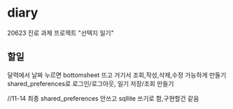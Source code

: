 # diary

20623 진로 과제 프로젝트 "선택지 일기"

## 할일
달력에서 날짜 누르면 bottomsheet 뜨고 거기서 조회,작성,삭제,수정 가능하게 만들기
shared_preferences로 로그인/로그아웃, 일기 저장/조회 만들기

//11-14 최종
shared_preferences 안쓰고 sqllite 쓰기로 함,구현할건 같음
